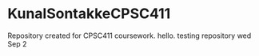 # KunalSontakkeCPSC411
Repository created for CPSC411 coursework.
hello. testing repository
wed Sep 2

